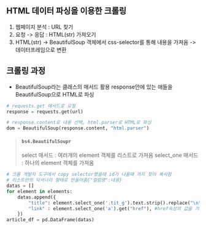 ## HTML 데이터 파싱을 이용한 크롤링
 1. 웹페이지 분석 : URL 찾기
 2. 요청 -> 응답 : HTML(str) 가져오기
 3. HTML(str) -> BeautifulSoup 객체에서 css-selector를 통해 내용을 가져옴 -> 데이터프레임으로 변환
<!-- more -->


## 크롤링 과정
- BeautifulSoup라는 클래스의 매서드 활용 response안에 있는 애들을 BeautifulSoup으로 HTML로 파싱

```python
# requests.get 매서드로 요철
response = requests.get(url)

# response.content로 내용 선택, html.parser로 HTML로 파싱
dom = BeautifulSoup(response.content, "html.parser")
```

> #### `bs4.BeautifulSoupr`
> select 매서드 : 여러개의 element 객체를 리스트로 가져옴
> select_one 매서드 : 하나의 element 객체를 가져옴

```python
# 크롬 개발자 도구에서 copy selector했을때 id가 나올때 까지 찾아 복사함
# 리스트안의 딕셔너리 형태로 만들어줌{"컬럼명":내용}
datas = []
for element in elements:
    datas.append({
        "title": element.select_one('.tit_g').text.strip().replace("\n",""), #tit_g이름의 클래스 안에 텍스트를 잡음
        "link" : element.select_one('a').get("href"), #href속성의 값을 가져옴
    })
article_df = pd.DataFrame(datas)
```